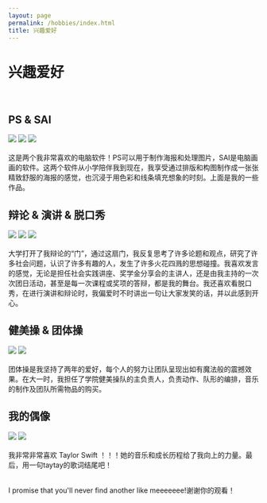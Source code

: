```yaml
---
layout: page
permalink: /hobbies/index.html
title: 兴趣爱好
---
```


# 兴趣爱好
<br>

## PS & SAI

<div class="third">
<img src="/images/ps2.jpg">
<img src="/images/ps1.jpg">
<img src="/images/ps3.jpg">
</div>
<br>这是两个我非常喜欢的电脑软件！PS可以用于制作海报和处理图片，SAI是电脑画画的软件。这两个软件从小学陪伴我到现在，我享受通过排版和构图制作成一张张精致舒服的海报的感觉，也沉浸于用色彩和线条填充想象的时刻。上面是我的一些作品。<br>



## 辩论 & 演讲 & 脱口秀

<div class="third">
<img src="/images/yanjiang1.jpg">
<img src="/images/yanjiang2.jpg">
<img src="/images/yanjiang3.jpg">
</div>
<br>大学打开了我辩论的“门”，通过这扇门，我反复思考了许多论题和观点，研究了许多社会问题，认识了许多有趣的人，发生了许多火花四溅的思想碰撞。我喜欢发言的感觉，无论是担任社会实践讲座、奖学金分享会的主讲人，还是由我主持的一次次团日活动，甚至是每一次课程或奖项的答辩，都是我的舞台。我还喜欢看脱口秀，在进行演讲和辩论时，我偏爱时不时讲出一句让大家发笑的话，并以此感到开心。<br>

## 健美操 & 团体操

<div class="third">
<img src="/images/jianmeicao1.jpg">
<img src="/images/jianmeicao2.jpg">
</div>
<br>团体操是我坚持了两年的爱好，每个人的努力让团队呈现出如有魔法般的震撼效果。在大一时，我担任了学院健美操队的主负责人，负责动作、队形的编排，音乐的制作及团队所需物品的购买。

## 我的偶像
<div>
<img src="/images/taytay1.jpg">
<img src="/images/taytay2.jpg">
</div>
<br>
我非常非常喜欢 Taylor Swift ！！！她的音乐和成长历程给了我向上的力量。最后，用一句taytay的歌词结尾吧！

<br>I promise that you'll never find another like meeeeeee!谢谢你的观看！

